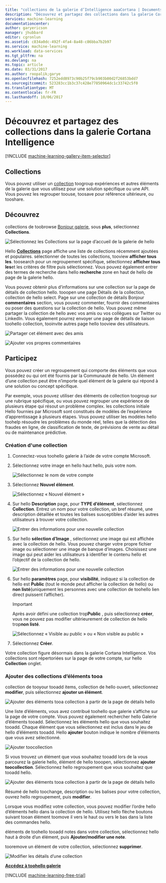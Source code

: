 ```yaml
---
title: "collections de la galerie d’Intelligence aaaCortana | Documents Microsoft"
description: "Découvrez et partagez des collections dans la galerie Cortana Intelligence."
services: machine-learning
documentationcenter: 
author: garyericson
manager: jhubbard
editor: cgronlun
ms.assetid: c834a0dc-492f-4fa4-8a48-c86bba7b2b97
ms.service: machine-learning
ms.workload: data-services
ms.tgt_pltfrm: na
ms.devlang: na
ms.topic: article
ms.date: 03/31/2017
ms.author: roopalik;garye
ms.openlocfilehash: 7252edd8973c90b25f79cb903b00d2f26853bdd7
ms.sourcegitcommit: 523283cc1b3c37c428e77850964dc1c33742c5f0
ms.translationtype: MT
ms.contentlocale: fr-FR
ms.lasthandoff: 10/06/2017
---
```

# <a name="discover-and-share-collections-in-cortana-intelligence-gallery"></a>Découvrez et partagez des collections dans la galerie Cortana Intelligence
[!INCLUDE [machine-learning-gallery-item-selector](../../includes/machine-learning-gallery-item-selector.md)]

## <a name="collections"></a>Collections
Vous pouvez utiliser un [collection](https://gallery.cortanaintelligence.com/collections) toogroup expériences et autres éléments de la galerie que vous utilisez pour une solution spécifique ou une API. Vous pouvez les regrouper toouse, toosave pour référence ultérieure, ou tooshare.

## <a name="discover"></a>Découvrez
collections de toobrowse [Bonjour galerie](http://gallery.cortanaintelligence.com), sous **plus**, sélectionnez **Collections**.

![Sélectionnez les Collections sur la page d’accueil de la galerie de hello](media/machine-learning-gallery-collections/select-collections-in-gallery.png)

Hello  **[Collections](https://gallery.cortanaintelligence.com/collections)**  page affiche une liste de collections récemment ajoutées et populaires. sélectionner de toutes les collections, tooview **afficher tous les**. toosearch pour un regroupement spécifique, sélectionnez **afficher tous les**et les critères de filtre puis sélectionnez. Vous pouvez également entrer des termes de recherche dans hello **recherche** zone en haut de hello de page de la galerie hello.

Vous pouvez obtenir plus d’informations sur une collection sur la page de détails de collection hello. tooopen une page Détails de la collection, collection de hello select. Page sur une collection de détails Bonjour **commentaires** section, vous pouvez commenter, fournir des commentaires ou poser des questions sur la collection de hello. Vous pouvez même partager la collection de hello avec vos amis ou vos collègues sur Twitter ou LinkedIn. Vous également pourrez envoyer une page de détails de liaison toohello collection, tooinvite autres page hello tooview des utilisateurs.

![Partager cet élément avec des amis](media/machine-learning-gallery-how-to-use-contribute-publish/share-links.png)

![Ajouter vos propres commentaires](media/machine-learning-gallery-how-to-use-contribute-publish/comments.png)

## <a name="contribute"></a>Participez
Vous pouvez créer un regroupement qui comporte des éléments que vous possédez ou qui ont été fournis par la Communauté de hello. Un élément d’une collection peut être n’importe quel élément de la galerie qui répond à une solution ou concept spécifique.

Par exemple, vous pouvez utiliser des éléments de collection toogroup sur une rubrique spécifique, ou vous pouvez regrouper une expérience de plusieurs étape qui résout un problème complex. les collections initiale Hello fournies par Microsoft sont constitués de modèles de l’expérience d’apprentissage à plusieurs étapes. Vous pouvez utiliser les modèles hello toohelp résoudre les problèmes du monde réel, telles que la détection des fraudes en ligne, de classification de texte, de prévisions de vente au détail ou de maintenance prédictive.

### <a name="create-a-collection"></a>Création d'une collection

1. Connectez-vous toohello galerie à l’aide de votre compte Microsoft.

2.  Sélectionnez votre image en hello haut hello, puis votre nom.
  
    ![Sélectionnez le nom de votre compte](media/machine-learning-gallery-collections/click-account-name.png)

3. Sélectionnez **Nouvel élément**.
   
    ![Sélectionnez « Nouvel élément »](media/machine-learning-gallery-collections/click-new-item.png)
4. Sur hello **Description** page, pour **TYPE d’élément**, sélectionnez **Collection**. Entrez un nom pour votre collection, un bref résumé, une description détaillée et toutes les balises susceptibles d’aider les autres utilisateurs à trouver votre collection.
   
    ![Entrer des informations pour une nouvelle collection](media/machine-learning-gallery-collections/create-collection-page-1.png)
5. Sur hello **sélection d’Image** , sélectionnez une image qui est affichée avec la collection de hello. Vous pouvez charger votre propre fichier image ou sélectionner une image de banque d’images. Choisissez une image qui peut aider les utilisateurs à identifier le contenu hello et l’objectif de la collection de hello.
   
    ![Entrer des informations pour une nouvelle collection](media/machine-learning-gallery-collections/create-collection-page-2.png)
6. Sur hello **paramètres** page, pour **visibilité**, indiquez si la collection de hello est **Public** (tout le monde peut afficher la collection de hello) ou **non listé**(uniquement les personnes avec une collection de toohello lien direct puissent l’afficher).
   
   > [!IMPORTANT]
   > Après avoir défini une collection trop**Public** , puis sélectionnez **créer**, vous ne pouvez pas modifier ultérieurement de collection de hello trop**non listé**.
   > 
   > 
   
    ![Sélectionnez « Visible au public » ou « Non visible au public »](media/machine-learning-gallery-collections/create-collection-page-3.png)
7. Sélectionnez **Créer**.

Votre collection figure désormais dans la galerie Cortana Intelligence. Vos collections sont répertoriées sur la page de votre compte, sur hello **Collection** onglet.

### <a name="add-items-tooa-collection"></a>Ajouter des collections d’éléments tooa
collection de tooyour tooadd items, collection de hello ouvert, sélectionnez **modifier**, puis sélectionnez **ajouter un élément**.

![Ajouter des éléments tooa collection à partir de la page de détails hello](media/machine-learning-gallery-collections/add-to-collection-from-details-page.png)

Une liste d’éléments, vous avez contribué toohello que galerie s’affiche sur la page de votre compte. Vous pouvez également rechercher hello Galerie d’éléments tooadd. Sélectionnez les éléments hello que vous souhaitez tooadd. Chaque élément que vous sélectionnez est inclus dans le jeu de hello d’éléments tooadd. Hello **ajouter** bouton indique le nombre d’éléments que vous avez sélectionné.

![Ajouter toocollection](media/machine-learning-gallery-collections/add-to-collection.png)

Si vous trouvez un élément que vous souhaitez tooadd lors de la vous parcourez la galerie hello, élément de hello tooopen, sélectionnez **ajouter toocollection**. Sélectionnez hello regroupement que vous souhaitez que tooadd hello.

![Ajouter des éléments tooa collection à partir de la page de détails hello](media/machine-learning-gallery-collections/add-to-collection-from-item-details.png)

Résumé de hello toochange, description ou les balises pour votre collection, ouvrez hello regroupement, puis **modifier**. 

Lorsque vous modifiez votre collection, vous pouvez modifier l’ordre hello d’éléments hello dans la collection de hello. Utilisez hello flèche boutons suivant tooan élément toomove il vers le haut ou vers le bas dans la liste des commandes hello. 

éléments de toohello tooadd notes dans votre collection, sélectionnez hello haut à droite d’un élément, puis **Ajouter/modifier une note**. 

tooremove un élément de votre collection, sélectionnez **supprimer**.

![Modifier les détails d’une collection](media/machine-learning-gallery-collections/change-collection-details.png)

**[Accédez à toohello galerie](http://gallery.cortanaintelligence.com)**

[!INCLUDE [machine-learning-free-trial](../../includes/machine-learning-free-trial.md)]
